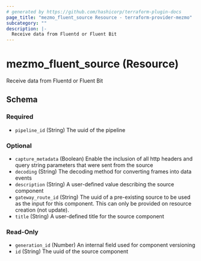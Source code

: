 ```yaml
---
# generated by https://github.com/hashicorp/terraform-plugin-docs
page_title: "mezmo_fluent_source Resource - terraform-provider-mezmo"
subcategory: ""
description: |-
  Receive data from Fluentd or Fluent Bit
---
```


# mezmo_fluent_source (Resource)

Receive data from Fluentd or Fluent Bit



<!-- schema generated by tfplugindocs -->
## Schema

### Required

- `pipeline_id` (String) The uuid of the pipeline

### Optional

- `capture_metadata` (Boolean) Enable the inclusion of all http headers and query string parameters that were sent from the source
- `decoding` (String) The decoding method for converting frames into data events
- `description` (String) A user-defined value describing the source component
- `gateway_route_id` (String) The uuid of a pre-existing source to be used as the input for this component. This can only be provided on resource creation (not update).
- `title` (String) A user-defined title for the source component

### Read-Only

- `generation_id` (Number) An internal field used for component versioning
- `id` (String) The uuid of the source component

